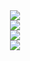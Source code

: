 <div align="center"> <img style="max-width: 100%;" src="
https://github-readme-stats.vercel.app/api/top-langs/?username=ThaneJoss&theme=react
" />
</div>

<div align="center"> <img style="max-width: 100%;" src="
https://github-readme-stats.vercel.app/api?username=ThaneJoss&show_icons=true&theme=react
" /> </div>

<div align="center"> <img style="max-width: 100%;" src="
https://streak-stats.demolab.com/?user=ThaneJoss&theme=react
" /> </div>

<div align="center"> <img style="max-width: 100%;" src="
https://github-readme-activity-graph.cyclic.app/graph?username=ThaneJoss&theme=react-dark
" /> </div>
